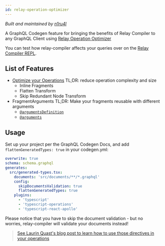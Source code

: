```yaml
---
id: relay-operation-optimizer
---
```


_Built and maintained by [n1ru4l](https://github.com/n1ru4l)_

A GraphQL Codegen feature for bringing the benefits of Relay Compiler to any GraphQL Client using [Relay Operation Optimizer](https://graphql-tools.com/docs/relay-operation-optimizer)

You can test how relay-compiler affects your queries over on the [Relay Compiler REPL](https://relay-compiler-repl.netlify.com).

## List of Features

- [Optimize your Operations](https://relay.dev/docs/principles-and-architecture/compiler-architecture/#transforms) TL;DR: reduce operation complexity and size
  - Inline Fragments
  - Flatten Transform
  - Skip Redundant Node Transform
- FragmentArguments TL;DR: Make your fragments reusable with different arguments
  - [`@argumentsDefinition`](https://relay.dev/docs/en/graphql-in-relay#argumentdefinitions)
  - [`@arguments`](https://relay.dev/docs/en/graphql-in-relay#arguments)

## Usage

Set up your project per the GraphQL Codegen Docs, and add `flattenGeneratedTypes: true` in your codegen.yml:

```yaml
overwrite: true
schema: schema.graphql
generates:
  src/generated-types.tsx:
    documents: 'src/documents/**/*.graphql'
    config:
      skipDocumentsValidation: true
      flattenGeneratedTypes: true
    plugins:
      - 'typescript'
      - 'typescript-operations'
      - 'typescript-react-apollo'
```

Please notice that you have to skip the document validation - but no worries, relay-compiler will validate your documents instead!

> [See Laurin Quast's blog post to learn how to use those directives in your operations](https://the-guild.dev/blog/graphql-codegen-relay-compiler)
